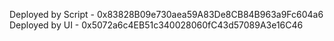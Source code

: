 Deployed by Script - 0x83828B09e730aea59A83De8CB84B963a9Fc604a6
Deployed by UI - 0x5072a6c4EB51c340028060fC43d57089A3e16C46